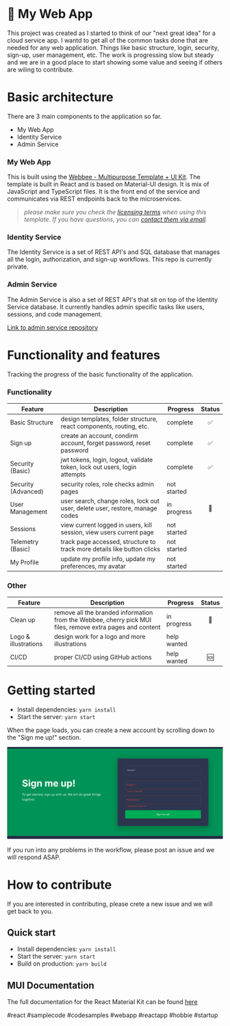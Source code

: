 # 🚀 My Web App

This project was created as I started to think of our "next great idea" for a cloud service app. I wantd to get all of the common tasks done that are needed for any web application. Things like basic structure, login, security, sign-up, user management, etc. The work is progressing slow but steady and we are in a good place to start showing some value and seeing if others are wiling to contribute.

# Basic architecture

There are 3 main components to the application so far.

- My Web App
- Identity Service
- Admin Service

### My Web App

This is built using the [Webbee - Multipurpose Template + UI Kit](https://webbee.maccarianagency.com/). The template is built in React and is based on Material-UI design. It is mix of JavaScript and TypeScript files. It is the front end of the service and communicates via REST endpoints back to the microservices.

> _please make sure you check the [licensing terms](https://mui.com/store/license/#i-standard-license) when using this template. If you have questions, you can [contact them via email](hi@maccarianagency.com)._

### Identity Service

The Identity Service is a set of REST API's and SQL database that manages all the login, authorization, and sign-up workflows. This repo is currently private.

### Admin Service

The Admin Service is also a set of REST API's that sit on top of the Identity Service database. It currently handles admin specific tasks like users, sessions, and code management.

[Link to admin service repository](https://github.com/danhellem/myapp-adminservice)

# Functionality and features

Tracking the progress of the basic functionality of the application.

### Functionality

| Feature             | Description                                                                  | Progress    | Status |
| ------------------- | ---------------------------------------------------------------------------- | ----------- | :----: |
| Basic Structure     | design templates, folder structure, react components, routing, etc.          | complete    |   ✅   |
| Sign up             | create an account, condirm account, forget password, reset password          | complete    |   ✅   |
| Security (Basic)    | jwt tokens, login, logout, validate token, lock out users, login attempts    | complete    |   ✅   |
| Security (Advanced) | security roles, role checks admin pages                                      | not started |        |
| User Management     | user search, change roles, lock out user, delete user, restore, manage codes | in progress |   🚧   |
| Sessions            | view current logged in users, kill session, view users current page          | not started |        |
| Telemetry (Basic)   | track page accessed, structure to track more details like button clicks      | not started |        |
| My Profile          | update my profile info, update my preferences, my avatar                     | not started |        |

### Other

| Feature              | Description                                                                                               | Progress    | Status |
| -------------------- | --------------------------------------------------------------------------------------------------------- | ----------- | :----: |
| Clean up             | remove all the branded information from the Webbee, cherry pick MUI files, remove extra pages and content | in progress |   🚧   |
| Logo & illustrations | design work for a logo and more illustrations                                                             | help wanted |        |
| CI/CD                | proper CI/CD using GitHub actions                                                                         | help wanted |   🆘   |

# Getting started

- Install dependencies: `yarn install`
- Start the server: `yarn start`

When the page loads, you can create a new account by scrolling down to the "Sign me up!" section.

![screen shot of sign up section on home page](misc/media/ss-home-sign-me-up.png)

If you run into any problems in the workflow, please post an issue and we will respond ASAP.

# How to contribute

If you are interested in contributing, please crete a new issue and we will get back to you.

## Quick start

- Install dependencies: `yarn install`
- Start the server: `yarn start`
- Build on production: `yarn build`

## MUI Documentation

The full documentation for the React Material Kit can be found [here](https://next.material-ui.com?ref=maccarian-agency)

#react #samplecode #codesamples #webapp #reactapp #hobbie #startup